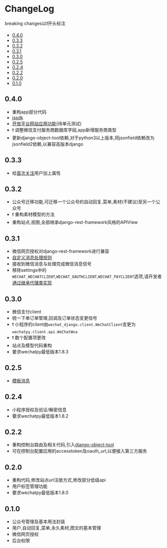 # ChangeLog

breaking changes以:exclamation:开头标注
- [0.4.0](#040)
- [0.3.3](#033)
- [0.3.2](#032)
- [0.3.1](#031)
- [0.3.0](#030)
- [0.2.5](#025)
- [0.2.4](#024)
- [0.2.2](#022)
- [0.2.0](#020)
- [0.1.0](#010)

## 0.4.0
* 重构app部分代码
* [jssdk](docs/cookbook/web.md#jssdk)
* [开放平台网站应用功能](docs/cookbook/web.md#开放平台网站应用)(待单元测试)
* :exclamation: 调整微信支付服务商数据库字段,app新增服务商类型
* 更新django-object-tool依赖,对于python3以上版本,将jsonfield依赖改为jsonfield2依赖,以兼容高版本django

## 0.3.3
* 给[首次关注](docs/cookbook/messages.md#首次订阅)用户加上属性

## 0.3.2
* 公众号迁移功能,可迁移一个公众号的自动回复,菜单,素材(不建议)至另一个公众号
* :exclamation: 重构素材模型的方法
* 重构站点,视图,全部继承django-rest-framework风格的APIView

## 0.3.1
* 微信网页授权对django-rest-framework进行兼容
* [自定义消息处理规则](docs/cookbook/messages.md#自定义处理规则)
* 接收到微信消息与处理完成微信消息信号
* 移除settings中的`WECHAT_WECHATCLIENT`,`WECHAT_OAUTHCLIENT`,`WECHAT_PAYCLIENT`选项,请开发者[通过继承代理类实现](docs/cookbook/advance-dev.md#使用自定义请求客户端)

## 0.3.0
* 微信支付client
* 统一下单订单管理,回调及订单状态变更信号
* :exclamation: 小程序的client由`wechat_django.client.WeChatClient`变更为`wechatpy.client.api.WeChatWxa`
* :exclamation: 数个配置项更改
* 站点及模型代码重构
* 要求wechatpy最低版本1.8.3

## 0.2.5
* [模板消息](docs/cookbook/messages.md#模板消息)

## 0.2.4
* 小程序授权及验证/解密信息
* 要求wechatpy最低版本1.8.2

## 0.2.2
* 重构控制台路由及相关代码,引入[django-object-tool](https://github.com/Xavier-Lam/django-object-tool)
* 可在控制台配置应用的accesstoken及oauth_url,以便接入第三方服务

## 0.2.0
* 重构代码,修改站点url注册方式,修改部分低级api
* 用户标签管理功能
* 要求wechatpy最低版本1.8.0

## 0.1.0
* 公众号管理及基本用法封装
* 用户,自动回复,菜单,永久素材,图文的基本管理
* 微信网页授权
* 后台权限